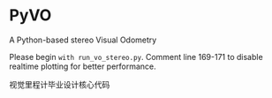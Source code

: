 # PyVO
A Python-based stereo Visual Odometry

Please begin `with run_vo_stereo.py`. Comment line 169-171 to disable realtime plotting for better performance.

视觉里程计毕业设计核心代码
